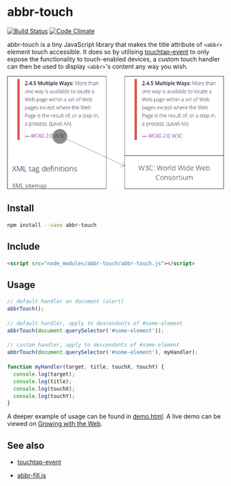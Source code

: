 # abbr-touch

[![Build Status](https://api.travis-ci.org/Tyriar/abbr-touch.svg)](https://travis-ci.org/Tyriar/abbr-touch)
[![Code Climate](https://codeclimate.com/github/Tyriar/abbr-touch/badges/gpa.svg)](https://codeclimate.com/github/Tyriar/abbr-touch)

abbr-touch is a tiny JavaScript library that makes the title attribute of `<abbr>` element touch accessible. It does so by utilising [touchtap-event][3] to only expose the functionality to touch-enabled devices, a custom touch handler can then be used to display `<abbr>`'s content any way you wish.

[![Example usage: touching an <abbr> tag brings up a description](example.png)][1]


## Install

```bash
npm install --save abbr-touch
```


## Include

```html
<script src="node_modules/abbr-touch/abbr-touch.js"></script>
```


## Usage

```javascript
// default handler on document (alert)
abbrTouch();

// default handler, apply to descendants of #some-element
abbrTouch(document.querySelector('#some-element'));

// custom handler, apply to descendants of #some-element
abbrTouch(document.querySelector('#some-element'), myHandler);

function myHandler(target, title, touchX, touchY) {
  console.log(target);
  console.log(title);
  console.log(touchX);
  console.log(touchY);
}
```

A deeper example of usage can be found in [demo.html][2]. A live demo can be viewed on [Growing with the Web][4].


## See also

- [touchtap-event][3]
- [abbr-fill.js][1]



  [1]: https://github.com/Tyriar/abbr-fill.js
  [2]: https://github.com/Tyriar/abbr-touch.js/blob/master/demo.html
  [3]: https://github.com/Tyriar/touchtap-event
  [4]: http://www.growingwiththeweb.com/projects/abbr-touch/
